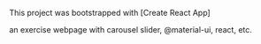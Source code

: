 This project was bootstrapped with [Create React App]

an exercise webpage with carousel slider, @material-ui, react, etc.